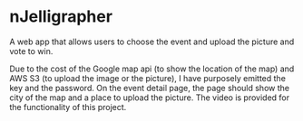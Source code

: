 # nJelligrapher
A web app that allows users to choose the event and upload the picture and vote to win.

Due to the cost of the Google map api (to show the location of the map) and AWS S3 (to upload the image or the picture), I have purposely emitted the key and the password. On the event detail page, the page should show the city of the map and a place to upload the picture. The video is provided for the functionality of this project. 
